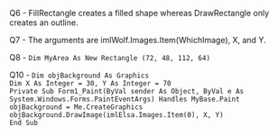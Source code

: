 Q6 - FillRectangle creates a filled shape whereas DrawRectangle only creates an outline.

Q7 - The arguments are imlWolf.Images.Item(WhichImage), X, and Y.

Q8 - `Dim MyArea As New Rectangle (72, 48, 112, 64)`

Q10 - `Dim objBackground As Graphics`  
`Dim X As Integer = 30, Y As Integer = 70`  
`Private Sub Form1_Paint(ByVal sender As Object, ByVal e As System.Windows.Forms.PaintEventArgs) Handles MyBase.Paint`  
  `objBackground = Me.CreateGraphics`  
  `objBackground.DrawImage(imlElsa.Images.Item(0), X, Y)`  
`End Sub`
